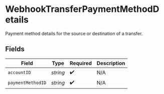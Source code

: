 # WebhookTransferPaymentMethodDetails

Payment method details for the source or destination of a transfer.


## Fields

| Field              | Type               | Required           | Description        |
| ------------------ | ------------------ | ------------------ | ------------------ |
| `accountID`        | *string*           | :heavy_check_mark: | N/A                |
| `paymentMethodID`  | *string*           | :heavy_check_mark: | N/A                |